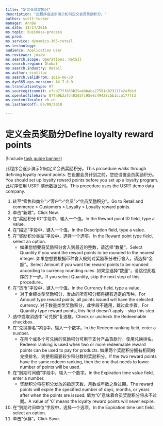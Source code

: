 ```yaml
--- 
title: "定义会员奖励分"
description: "此程序会逐步演示如何定义会员奖励积分。"
author: scott-tucker
manager: AnnBe
ms.date: 11/14/2016
ms.topic: business-process
ms.prod: 
ms.service: dynamics-365-retail
ms.technology: 
audience: Application User
ms.reviewer: josaw
ms.search.scope: Operations, Retail
ms.search.region: Global
ms.search.industry: Retail
ms.author: scotttuc
ms.search.validFrom: 2016-06-30
ms.dyn365.ops.version: AX 7.0.0
ms.translationtype: HT
ms.sourcegitcommit: efcb77ff883b29a4bbaba27551e02311742afbbd
ms.openlocfilehash: 07fa9b2afd40305fc95e8c49428c5b1ccb177f1d
ms.contentlocale: zh-cn
ms.lasthandoff: 05/08/2018

---
```

# <a name="define-loyalty-reward-points"></a><span data-ttu-id="75998-103">定义会员奖励分</span><span class="sxs-lookup"><span data-stu-id="75998-103">Define loyalty reward points</span></span>

[!include [task guide banner](../includes/task-guide-banner.md)]

<span data-ttu-id="75998-104">此程序会逐步演示如何定义会员奖励积分。</span><span class="sxs-lookup"><span data-stu-id="75998-104">This procedure walks through defining loyalty reward points.</span></span> <span data-ttu-id="75998-105">在设置会员计划之前，您应设置会员奖励积分。</span><span class="sxs-lookup"><span data-stu-id="75998-105">You should set up loyalty reward points before you set up a loyalty program.</span></span> <span data-ttu-id="75998-106">此程序使用 USRT 演示数据公司。</span><span class="sxs-lookup"><span data-stu-id="75998-106">This procedure uses the USRT demo data company.</span></span>

1. <span data-ttu-id="75998-107">转至“零售和商业”>“客户”>“会员”>“会员奖励积分”。</span><span class="sxs-lookup"><span data-stu-id="75998-107">Go to Retail and commerce > Customers > Loyalty > Loyalty reward points.</span></span>
2. <span data-ttu-id="75998-108">单击“新建”。</span><span class="sxs-lookup"><span data-stu-id="75998-108">Click New.</span></span>
3. <span data-ttu-id="75998-109">在“奖励积分 ID”字段中，输入一个值。</span><span class="sxs-lookup"><span data-stu-id="75998-109">In the Reward point ID field, type a value.</span></span>
4. <span data-ttu-id="75998-110">在“描述”字段中，键入一个值。</span><span class="sxs-lookup"><span data-stu-id="75998-110">In the Description field, type a value.</span></span>
5. <span data-ttu-id="75998-111">在“奖励积分类型”字段中，选择一个选项。</span><span class="sxs-lookup"><span data-stu-id="75998-111">In the Reward point type field, select an option.</span></span>
    * <span data-ttu-id="75998-112">如果您想要将奖励积分舍入到最近的整数，请选择“数量”。</span><span class="sxs-lookup"><span data-stu-id="75998-112">Select Quantity if you want the reward points to be rounded to the nearest integer.</span></span> <span data-ttu-id="75998-113">如果您想要根据币种舍入规则对奖励积分进行舍入，请选择“金额”。</span><span class="sxs-lookup"><span data-stu-id="75998-113">Select Amount if you want the reward points to be rounded according to currency rounding rules.</span></span> <span data-ttu-id="75998-114">如果您选择“数量”，请跳过此程序的下一步。</span><span class="sxs-lookup"><span data-stu-id="75998-114">If you select Quantity, skip the next step of this procedure..</span></span>  
6. <span data-ttu-id="75998-115">在“货币”字段中，键入一个值。</span><span class="sxs-lookup"><span data-stu-id="75998-115">In the Currency field, type a value.</span></span>
    * <span data-ttu-id="75998-116">对于金额类型奖励积分，发放的所有积分都将拥有选定的币种。</span><span class="sxs-lookup"><span data-stu-id="75998-116">For Amount type reward points, all points issued will have the selected currency.</span></span> <span data-ttu-id="75998-117">对于数量类型奖励积分，此字段不适用，跳过此步骤。</span><span class="sxs-lookup"><span data-stu-id="75998-117">For Quantity type reward points, this field doesn't apply—skip this step.</span></span>  
7. <span data-ttu-id="75998-118">选中或取消选中“可兑换”复选框。</span><span class="sxs-lookup"><span data-stu-id="75998-118">Check or uncheck the Redeemable checkbox.</span></span>
8. <span data-ttu-id="75998-119">在“兑换排名”字段中，输入一个数字。</span><span class="sxs-lookup"><span data-stu-id="75998-119">In the Redeem ranking field, enter a number.</span></span>
    * <span data-ttu-id="75998-120">在两个或多个可兑换的奖励积分可用于支付产品货款时，使用兑换排名。</span><span class="sxs-lookup"><span data-stu-id="75998-120">Redeem ranking is used when two or more redeemable reward points can be used to pay for products.</span></span> <span data-ttu-id="75998-121">如果两个奖励积分拥有相同的兑换排名，则使用需要较少积分数的奖励积分。</span><span class="sxs-lookup"><span data-stu-id="75998-121">If the two reward points have the same redeem ranking, then the one that needs to lower number of points will be used.</span></span>  
9. <span data-ttu-id="75998-122">在“到期时间值”字段中，输入一个数字。</span><span class="sxs-lookup"><span data-stu-id="75998-122">In the Expiration time value field, enter a number.</span></span>
    * <span data-ttu-id="75998-123">奖励积分将在积分发放的指定天数、月数或年数之后过期。</span><span class="sxs-lookup"><span data-stu-id="75998-123">The reward points will expire the specified number of days, months, or years after when the points are issued.</span></span> <span data-ttu-id="75998-124">值为“0”意味着会员奖励积分将永不过期。</span><span class="sxs-lookup"><span data-stu-id="75998-124">A value of ‘0’ means the loyalty reward points will never expire.</span></span>  
10. <span data-ttu-id="75998-125">在“到期时间单位”字段中，选择一个选项。</span><span class="sxs-lookup"><span data-stu-id="75998-125">In the Expiration time unit field, select an option.</span></span>
11. <span data-ttu-id="75998-126">单击“保存”。</span><span class="sxs-lookup"><span data-stu-id="75998-126">Click Save.</span></span>


